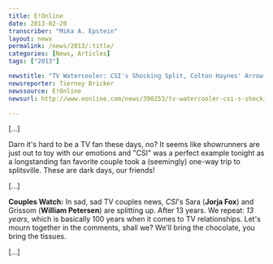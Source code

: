 ```yaml
---
title: E!Online
date: 2013-02-20
transcriber: "Mika A. Epstein"
layout: news
permalink: /news/2013/:title/
categories: [News, Articles]
tags: ["2013"]

newstitle: "TV Watercooler: CSI's Shocking Split, Colton Haynes' Arrow Debut and More!  "
newsreporter: Tierney Bricker
newssource: E!Online
newsurl: http://www.eonline.com/news/390253/tv-watercooler-csi-s-shocking-split-colton-haynes-arrow-debut-and-more

---
```


[...]

Darn it's hard to be a TV fan these days, no? It seems like showrunners are just out to toy with our emotions and "CSI" was a perfect example tonight as a longstanding fan favorite couple took a (seemingly) one-way trip to splitsville. These are dark days, our friends!

[...]

**Couples Watch:** In sad, sad TV couples news, *CSI*'s Sara (**Jorja Fox**) and Grissom (**William Petersen**) are splitting up. After 13 years. We repeat: *13 years*, which is basically 100 years when it comes to TV relationships. Let's mourn together in the comments, shall we? We'll bring the chocolate, you bring the tissues.

[...]
